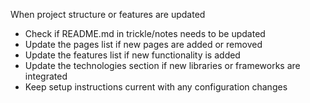 When project structure or features are updated
- Check if README.md in trickle/notes needs to be updated
- Update the pages list if new pages are added or removed
- Update the features list if new functionality is added
- Update the technologies section if new libraries or frameworks are integrated
- Keep setup instructions current with any configuration changes
